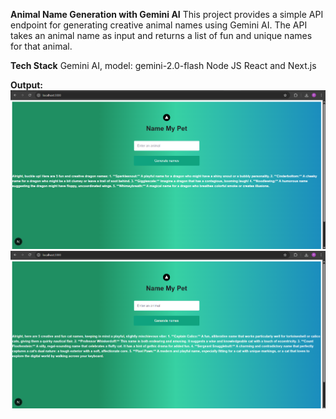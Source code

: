**Animal Name Generation with Gemini AI**
This project provides a simple API endpoint for generating creative animal names using Gemini AI. The API takes an animal name as input and returns a list of fun and unique names for that animal.


**Tech Stack**
Gemini AI, model: gemini-2.0-flash
Node JS
React and Next.js



**Output:**
![Output1](image.png)
![Output2](image-1.png)
